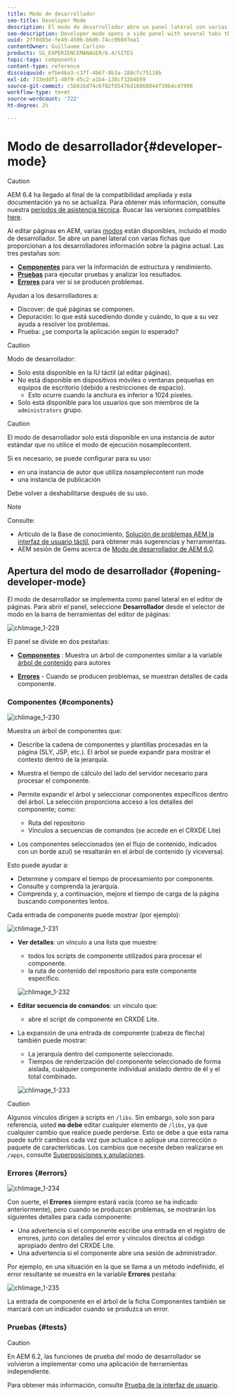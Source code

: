 ```yaml
---
title: Modo de desarrollador
seo-title: Developer Mode
description: El modo de desarrollador abre un panel lateral con varias pestañas que proporcionan a un desarrollador información sobre la página actual
seo-description: Developer mode opens a side panel with several tabs that provide a developer with infomation about the current page
uuid: 2ff0d85e-fe49-4506-b6d6-74cc060d7ea1
contentOwner: Guillaume Carlino
products: SG_EXPERIENCEMANAGER/6.4/SITES
topic-tags: components
content-type: reference
discoiquuid: efbe46a3-c37f-4b67-8b3a-188cfc75118b
exl-id: 733eddf1-48f9-45c2-a1b4-138cf32b4b59
source-git-commit: c5b816d74c6f02f85476d16868844f39b4c47996
workflow-type: tm+mt
source-wordcount: '722'
ht-degree: 2%

---
```


# Modo de desarrollador{#developer-mode}

>[!CAUTION]
>
>AEM 6.4 ha llegado al final de la compatibilidad ampliada y esta documentación ya no se actualiza. Para obtener más información, consulte nuestra [períodos de asistencia técnica](https://helpx.adobe.com/es/support/programs/eol-matrix.html). Buscar las versiones compatibles [here](https://experienceleague.adobe.com/docs/).

Al editar páginas en AEM, varias [modos](/help/sites-authoring/author-environment-tools.md#page-modes) están disponibles, incluido el modo de desarrollador. Se abre un panel lateral con varias fichas que proporcionan a los desarrolladores información sobre la página actual. Las tres pestañas son:

* **[Componentes](#components)** para ver la información de estructura y rendimiento.
* **[Pruebas](#tests)** para ejecutar pruebas y analizar los resultados.
* **[Errores](#errors)** para ver si se producen problemas.

Ayudan a los desarrolladores a:

* Discover: de qué páginas se componen.
* Depuración: lo que está sucediendo donde y cuándo, lo que a su vez ayuda a resolver los problemas.
* Prueba: ¿se comporta la aplicación según lo esperado?

>[!CAUTION]
>
>Modo de desarrollador:
>
>* Solo está disponible en la IU táctil (al editar páginas).
>* No está disponible en dispositivos móviles o ventanas pequeñas en equipos de escritorio (debido a restricciones de espacio).
   >   * Esto ocurre cuando la anchura es inferior a 1024 píxeles.
>* Solo está disponible para los usuarios que son miembros de la `administrators` grupo.


>[!CAUTION]
>
>El modo de desarrollador solo está disponible en una instancia de autor estándar que no utilice el modo de ejecución nosamplecontent.
>
>Si es necesario, se puede configurar para su uso:
>
>* en una instancia de autor que utiliza nosamplecontent run mode
>* una instancia de publicación
>
>Debe volver a deshabilitarse después de su uso.

>[!NOTE]
>
>Consulte:
>
>* Artículo de la Base de conocimiento, [Solución de problemas AEM la interfaz de usuario táctil](https://helpx.adobe.com/experience-manager/kb/troubleshooting-aem-touchui-issues.html), para obtener más sugerencias y herramientas.
>* AEM sesión de Gems acerca de [Modo de desarrollador de AEM 6.0](https://experienceleague.adobe.com/docs/experience-manager-gems-events/gems/gems2014/aem-developer-mode.html).


## Apertura del modo de desarrollador {#opening-developer-mode}

El modo de desarrollador se implementa como panel lateral en el editor de páginas. Para abrir el panel, seleccione **Desarrollador** desde el selector de modo en la barra de herramientas del editor de páginas:

![chlimage_1-229](assets/chlimage_1-229.png)

El panel se divide en dos pestañas:

* **[Componentes](/help/sites-developing/developer-mode.md#components)** : Muestra un árbol de componentes similar a la variable [árbol de contenido](/help/sites-authoring/author-environment-tools.md#content-tree) para autores

* **[Errores](/help/sites-developing/developer-mode.md#errors)** - Cuando se producen problemas, se muestran detalles de cada componente.

### Componentes {#components}

![chlimage_1-230](assets/chlimage_1-230.png)

Muestra un árbol de componentes que:

* Describe la cadena de componentes y plantillas procesadas en la página (SLY, JSP, etc.). El árbol se puede expandir para mostrar el contexto dentro de la jerarquía.
* Muestra el tiempo de cálculo del lado del servidor necesario para procesar el componente.
* Permite expandir el árbol y seleccionar componentes específicos dentro del árbol. La selección proporciona acceso a los detalles del componente; como:

   * Ruta del repositorio
   * Vínculos a secuencias de comandos (se accede en el CRXDE Lite)

* Los componentes seleccionados (en el flujo de contenido, indicados con un borde azul) se resaltarán en el árbol de contenido (y viceversa).

Esto puede ayudar a:

* Determine y compare el tiempo de procesamiento por componente.
* Consulte y comprenda la jerarquía.
* Comprenda y, a continuación, mejore el tiempo de carga de la página buscando componentes lentos.

Cada entrada de componente puede mostrar (por ejemplo):

![chlimage_1-231](assets/chlimage_1-231.png)

* **Ver detalles**: un vínculo a una lista que muestre:

   * todos los scripts de componente utilizados para procesar el componente.
   * la ruta de contenido del repositorio para este componente específico.

   ![chlimage_1-232](assets/chlimage_1-232.png)

* **Editar secuencia de comandos**: un vínculo que:

   * abre el script de componente en CRXDE Lite.

* La expansión de una entrada de componente (cabeza de flecha) también puede mostrar:

   * La jerarquía dentro del componente seleccionado.
   * Tiempos de renderización del componente seleccionado de forma aislada, cualquier componente individual anidado dentro de él y el total combinado.

   ![chlimage_1-233](assets/chlimage_1-233.png)

>[!CAUTION]
>
>Algunos vínculos dirigen a scripts en `/libs`. Sin embargo, solo son para referencia, usted **no debe** editar cualquier elemento de `/libs`, ya que cualquier cambio que realice puede perderse. Esto se debe a que esta rama puede sufrir cambios cada vez que actualice o aplique una corrección o paquete de características. Los cambios que necesite deben realizarse en `/apps`, consulte [Superposiciones y anulaciones](/help/sites-developing/overlays.md).

### Errores {#errors}

![chlimage_1-234](assets/chlimage_1-234.png)

Con suerte, el **Errores** siempre estará vacía (como se ha indicado anteriormente), pero cuando se produzcan problemas, se mostrarán los siguientes detalles para cada componente:

* Una advertencia si el componente escribe una entrada en el registro de errores, junto con detalles del error y vínculos directos al código apropiado dentro del CRXDE Lite.
* Una advertencia si el componente abre una sesión de administrador.

Por ejemplo, en una situación en la que se llama a un método indefinido, el error resultante se muestra en la variable **Errores** pestaña:

![chlimage_1-235](assets/chlimage_1-235.png)

La entrada de componente en el árbol de la ficha Componentes también se marcará con un indicador cuando se produzca un error.

### Pruebas {#tests}

>[!CAUTION]
>
>En AEM 6.2, las funciones de prueba del modo de desarrollador se volvieron a implementar como una aplicación de herramientas independiente.
>
>Para obtener más información, consulte [Prueba de la interfaz de usuario](/help/sites-developing/hobbes.md).
